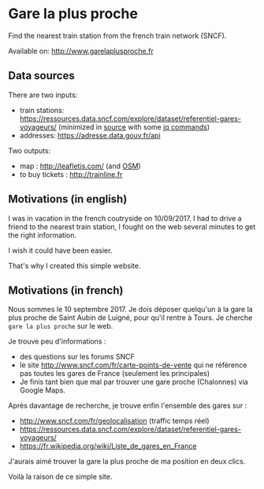 # Gare la plus proche

Find the nearest train station from the french train network (SNCF).

Available on: http://www.garelaplusproche.fr

## Data sources

There are two inputs: 
- train stations: https://ressources.data.sncf.com/explore/dataset/referentiel-gares-voyageurs/ (minimized in [source](https://github.com/glae/lagarelaplusproche.fr/blob/c442d5b520141b34f14778d230ad2c2d90f8e702/main.js#L1) with some [jq commands](https://github.com/glae/lagarelaplusproche.fr/blob/master/some_useful_commands_to_minimize_stations_file.sh))
- addresses: https://adresse.data.gouv.fr/api

Two outputs: 
- map : http://leafletjs.com/ (and [OSM](openstreetmap.org))
- to buy tickets : http://trainline.fr 


## Motivations (in english)

I was in vacation in the french coutryside on 10/09/2017. I had to drive a friend to the nearest train station, I fought on the web several minutes to get the right information. 

I wish it could have been easier. 

That's why I created this simple website.


## Motivations (in french)

Nous sommes le 10 septembre 2017. 
Je dois déposer quelqu'un à la gare la plus proche de Saint Aubin de Luigné, pour qu'il rentre à Tours. 
Je cherche `gare la plus proche` sur le web. 

Je trouve peu d'informations : 
- des questions sur les forums SNCF
- le site http://www.sncf.com/fr/carte-points-de-vente qui ne référence pas toutes les gares de France (seulement les principales)
- Je finis tant bien que mal par trouver une gare proche (Chalonnes) via Google Maps.

Après davantage de recherche, je trouve enfin l'ensemble des gares sur :
- http://www.sncf.com/fr/geolocalisation (traffic temps réel)
- https://ressources.data.sncf.com/explore/dataset/referentiel-gares-voyageurs/
- https://fr.wikipedia.org/wiki/Liste_de_gares_en_France

J'aurais aimé trouver la gare la plus proche de ma position en deux clics. 

Voilà la raison de ce simple site. 
